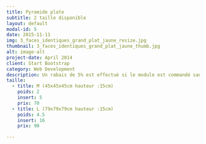 ```yaml
---
title: Pyramide plate
subtitle: 2 taille disponible
layout: default
modal-id: 5
date: 2015-11-11
img: 3_faces_identiques_grand_plat_jaune_resize.jpg
thumbnail: 3_faces_identiques_grand_plat_jaune_thumb.jpg
alt: image-alt
project-date: April 2014
client: Start Bootstrap
category: Web Development
description: Un rabais de 5% est effectué si le module est commandé sans inserts.
taille:
  - title: M (45x45x45cm hauteur :15cm)
    poids: 2
    insert: 5
    prix: 70
  - title: L (79x79x79cm hauteur :15cm)
    poids: 4.5
    insert: 16
    prix: 90

---
```

